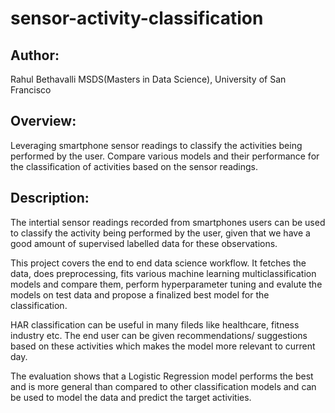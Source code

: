 # sensor-activity-classification

## Author:
Rahul Bethavalli
MSDS(Masters in Data Science), University of San Francisco

## Overview: 

Leveraging smartphone sensor readings to classify the activities being performed by the user. Compare various models and their performance for the classification of activities based on the sensor readings.

## Description:

The intertial sensor readings recorded from smartphones users can be used to classify the activity being performed by the user, given that we have a good amount of supervised labelled data for these observations. 

This project covers the end to end data science workflow. It fetches the data, does preprocessing, fits various machine learning multiclassification models and compare them, perform hyperparameter tuning and evalute the models on test data and propose a finalized best model for the classification.

HAR classification can be useful in many fileds like healthcare, fitness industry etc. The end user can be given recommendations/ suggestions based on these activities which makes the model more relevant to current day.

The evaluation shows that a Logistic Regression model performs the best and is more general than compared to other classification models and can be used to model the data and predict the target activities.
